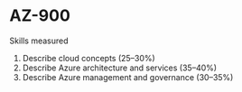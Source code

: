 # AZ-900

Skills measured

1. Describe cloud concepts (25–30%)
2. Describe Azure architecture and services (35–40%)
3. Describe Azure management and governance (30–35%)

